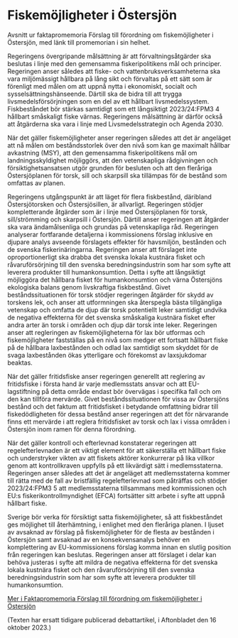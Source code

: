 # Fiskemöjligheter i Östersjön

Avsnitt ur faktapromemoria Förslag till förordning om fiskemöjligheter i Östersjön, med länk till promemorian i sin helhet.


Regeringens övergripande målsättning är att förvaltningsåtgärder ska beslutas i linje med den gemensamma fiskeripolitikens mål och principer. Regeringen anser således att fiske\- och vattenbruksverksamheterna ska vara miljömässigt hållbara på lång sikt och förvaltas på ett sätt som är förenligt med målen om att uppnå nytta i ekonomiskt, socialt och sysselsättningshänseende. Därtill ska de bidra till att trygga livsmedelsförsörjningen som en del av ett hållbart livsmedelssystem. Fiskbeståndet bör stärkas samtidigt som ett långsiktigt 2023/24:FPM3 4 hållbart småskaligt fiske värnas. Regeringens målsättning är därför också att åtgärderna ska vara i linje med Livsmedelsstrategin och Agenda 2030\.

När det gäller fiskemöjligheter anser regeringen således att det är angeläget att nå målen om beståndsstorlek över den nivå som kan ge maximalt hållbar avkastning (MSY), att den gemensamma fiskeripolitikens mål om landningsskyldighet möjliggörs, att den vetenskapliga rådgivningen och försiktighetsansatsen utgör grunden för besluten och att den fleråriga Östersjöplanen för torsk, sill och skarpsill ska tillämpas för de bestånd som omfattas av planen.

Regeringens utgångspunkt är att läget för flera fiskbestånd, däribland Östersjötorsken och Östersjösillen, är allvarligt. Regeringen stödjer kompletterande åtgärder som är i linje med Östersjöplanen för torsk, sill/strömming och skarpsill i Östersjön. Därtill anser regeringen att åtgärder ska vara ändamålsenliga och grundas på vetenskapliga råd. Regeringen analyserar fortfarande detaljerna i kommissionens förslag inklusive en djupare analys avseende förslagets effekter för havsmiljön, bestånden och de svenska fiskerinäringarna. Regeringen anser att förslaget inte oproportionerligt ska drabba det svenska lokala kustnära fisket och råvaruförsörjning till den svenska beredningsindustrin som har som syfte att leverera produkter till humankonsumtion. Detta i syfte att långsiktigt möjliggöra det hållbara fisket för humankonsumtion och värna Östersjöns ekologiska balans genom livskraftiga fiskbestånd. Givet beståndssituationen för torsk stödjer regeringen åtgärder för skydd av torskens lek, och anser att utformningen ska återspegla bästa tillgängliga vetenskap och omfatta de djup där torsk potentiellt leker samtidigt undvika de negativa effekterna för det svenska småskaliga kustnära fisket efter andra arter än torsk i områden och djup där torsk inte leker. Regeringen anser att regleringen av fiskemöjligheterna för lax bör utformas och fiskemöjligheter fastställas på en nivå som medger ett fortsatt hållbart fiske på de hållbara laxbestånden och odlad lax samtidigt som skyddet för de svaga laxbestånden ökas ytterligare och förekomst av laxsjukdomar beaktas.

När det gäller fritidsfiske anser regeringen generellt att reglering av fritidsfiske i första hand är varje medlemsstats ansvar och att EU\-lagstiftning på detta område endast bör övervägas i specifika fall och om den kan tillföra mervärde. Givet beståndssituationen för vissa av Östersjöns bestånd och det faktum att fritidsfisket i betydande omfattning bidrar till fiskedödligheten för dessa bestånd anser regeringen att det för närvarande finns ett mervärde i att reglera fritidsfisket av torsk och lax i vissa områden i Östersjön inom ramen för denna förordning.

När det gäller kontroll och efterlevnad konstaterar regeringen att regelefterlevnaden är ett viktigt element för att säkerställa ett hållbart fiske och understryker vikten av att fiskets aktörer konkurrerar på lika villkor genom att kontrollkraven uppfylls på ett likvärdigt sätt i medlemsstaterna. Regeringen anser således att det är angeläget att medlemsstaterna kommer till rätta med de fall av bristfällig regelefterlevnad som påträffas och stödjer 2023/24:FPM3 5 att medlemsstaterna tillsammans med kommissionen och EU:s fiskerikontrollmyndighet (EFCA) fortsätter sitt arbete i syfte att uppnå hållbart fiske.

Sverige bör verka för försiktigt satta fiskemöjligheter, så att fiskbeståndet ges möjlighet till återhämtning, i enlighet med den fleråriga planen. I ljuset av avsaknad av förslag på fiskemöjligheter för de flesta av bestånden i Östersjön samt avsaknad av en konsekvensanalys behöver en komplettering av EU\-kommissionens förslag komma innan en slutlig position från regeringen kan beslutas. Regeringen anser att förslaget i delar kan behöva justeras i syfte att mildra de negativa effekterna för det svenska lokala kustnära fisket och den råvaruförsörjning till den svenska beredningsindustrin som har som syfte att leverera produkter till humankonsumtion.

[Mer i Faktapromemoria Förslag till förordning om fiskemöjligheter i Östersjön](/faktapromemoria/2023/10/202324fpm3/ "Faktapromemoria Förslag till förordning om fiskemöjligheter i Östersjön")

(Texten har ersatt tidigare publicerad debattartikel, i Aftonbladet den 16 oktober 2023\.)
